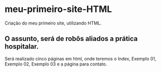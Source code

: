 # meu-primeiro-site-HTML
Criação do meu primeiro site, utilizando HTML. 

## O assunto, será de robôs aliados a prática hospitalar. 

Será realizado cinco páginas em html, onde teremos o Index, Exemplo 01, Exemplo 02, Exemplo 03 e a página para contato.

